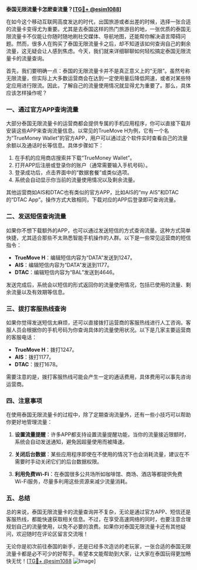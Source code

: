 **泰国无限流量卡怎麽查流量？[[TG💪+ @esim1088](https://t.me/s/esim1088)]**

在如今这个移动互联网高度发达的时代，出国旅游或者出差的时候，选择一张合适的流量卡变得尤为重要。尤其是去泰国这样的热门旅游目的地，一张优质的泰国无限流量卡不仅能让你随时随地刷社交媒体、导航地图，还能帮你解决语言障碍问题。然而，很多人在购买了泰国无限流量卡之后，却不知道该如何查询自己的剩余流量，这无疑会让人感到焦虑。今天，我们就来详细聊聊如何轻松搞定泰国无限流量卡的流量查询。

首先，我们要明确一点：泰国的无限流量卡并不是真正意义上的“无限”。虽然号称无限流量，但实际上大多数运营商会在达到一定使用量后降低网速，或者对某些特定应用进行限流。因此，了解自己的流量使用情况就显得尤为重要了。那么，具体应该怎样操作呢？

### **一、通过官方APP查询流量**

大部分泰国无限流量卡的运营商都会提供专属的手机应用程序，你可以直接下载并安装这些APP来查询流量信息。以常见的TrueMove H为例，它有一个名为“TrueMoney Wallet”的官方APP，用户可以通过这个软件实时查看自己的流量余额以及通话时长等信息。具体步骤如下：

1. 在手机的应用商店搜索并下载“TrueMoney Wallet”。
2. 打开APP后注册或登录你的账户（通常需要输入手机号码）。
3. 登录成功后，点击界面中的“数据套餐”或类似选项。
4. 系统会自动显示你当前的流量使用情况以及剩余流量。

其他运营商如AIS和DTAC也有类似的官方APP，比如AIS的“my AIS”和DTAC的“DTAC App”。操作方式大致相同，下载对应的APP后登录即可查询流量。

### **二、发送短信查询流量**

如果你不想下载额外的APP，也可以通过发送短信的方式查询流量。这种方式简单快捷，尤其适合那些不太熟悉智能手机操作的人群。以下是一些常见运营商的短信指令：

- **TrueMove H**：编辑短信内容为“DATA”发送到1247。
- **AIS**：编辑短信内容为“DATA”发送到1177。
- **DTAC**：编辑短信内容为“BAL”发送到4646。

发送完成后，系统会以短信的形式返回你的流量使用情况，包括已使用的流量、剩余流量以及有效期等信息。

### **三、拨打客服热线查询**

如果你觉得发送短信太麻烦，还可以直接拨打运营商的客服热线进行人工咨询。客服人员会根据你的手机号码为你查询具体的流量使用状况。以下是几家主要运营商的客服电话：

- **TrueMove H**：拨打1247。
- **AIS**：拨打1177。
- **DTAC**：拨打1678。

需要注意的是，拨打客服热线可能会产生一定的通话费用，具体费用可以事先咨询运营商。

### **四、注意事项**

在使用泰国无限流量卡的过程中，除了定期查询流量外，还有一些小技巧可以帮助你更好地管理流量：

1. **设置流量提醒**：许多APP都支持设置流量提醒功能，当你的流量接近限额时，系统会自动发送通知，避免因超量使用而被降速。
   
2. **关闭后台数据**：某些应用程序即使在不使用的情况下也会消耗流量，建议在不需要时手动关闭它们的后台数据权限。

3. **利用免费Wi-Fi**：在泰国很多公共场所如咖啡馆、商场、酒店等都提供免费Wi-Fi服务，尽量多利用这些资源来减少流量消耗。

### **五、总结**

总的来说，泰国无限流量卡的流量查询并不复杂，无论是通过官方APP、短信还是客服热线，都能快速获取相关信息。不过，在享受高速网络的同时，也要注意合理规划自己的流量使用，以免不必要的浪费。如果你对泰国无限流量卡还有其他疑问，欢迎随时在评论区留言交流哦！

无论你是初次前往泰国的新手，还是已经多次造访的老玩家，一张合适的泰国无限流量卡都是必不可少的好帮手。希望本文能帮助到大家，让大家在泰国玩得更加畅快无忧！[[TG💪+ @esim1088](https://t.me/s/esim1088) ![Image](https://i.postimg.cc/4NQfJmqS/Snipaste-2025-05-13-00-14-12.png)]